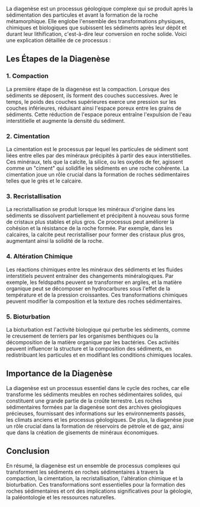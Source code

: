 La diagenèse est un processus géologique complexe qui se produit après la sédimentation des particules et avant la formation de la roche métamorphique. Elle englobe l'ensemble des transformations physiques, chimiques et biologiques que subissent les sédiments après leur dépôt et durant leur lithification, c'est-à-dire leur conversion en roche solide. Voici une explication détaillée de ce processus :

## Les Étapes de la Diagenèse

### 1. **Compaction**

La première étape de la diagenèse est la compaction. Lorsque des sédiments se déposent, ils forment des couches successives. Avec le temps, le poids des couches supérieures exerce une pression sur les couches inférieures, réduisant ainsi l'espace poreux entre les grains de sédiments. Cette réduction de l'espace poreux entraîne l'expulsion de l'eau interstitielle et augmente la densité du sédiment.

### 2. **Cimentation**

La cimentation est le processus par lequel les particules de sédiment sont liées entre elles par des minéraux précipités à partir des eaux interstitielles. Ces minéraux, tels que la calcite, la silice, ou les oxydes de fer, agissent comme un "ciment" qui solidifie les sédiments en une roche cohérente. La cimentation joue un rôle crucial dans la formation de roches sédimentaires telles que le grès et le calcaire.

### 3. **Recristallisation**

La recristallisation se produit lorsque les minéraux d'origine dans les sédiments se dissolvent partiellement et précipitent à nouveau sous forme de cristaux plus stables et plus gros. Ce processus peut améliorer la cohésion et la résistance de la roche formée. Par exemple, dans les calcaires, la calcite peut recristalliser pour former des cristaux plus gros, augmentant ainsi la solidité de la roche.

### 4. **Altération Chimique**

Les réactions chimiques entre les minéraux des sédiments et les fluides interstitiels peuvent entraîner des changements minéralogiques. Par exemple, les feldspaths peuvent se transformer en argiles, et la matière organique peut se décomposer en hydrocarbures sous l'effet de la température et de la pression croissantes. Ces transformations chimiques peuvent modifier la composition et la texture des roches sédimentaires.

### 5. **Bioturbation**

La bioturbation est l'activité biologique qui perturbe les sédiments, comme le creusement de terriers par les organismes benthiques ou la décomposition de la matière organique par les bactéries. Ces activités peuvent influencer la structure et la composition des sédiments, en redistribuant les particules et en modifiant les conditions chimiques locales.

## Importance de la Diagenèse

La diagenèse est un processus essentiel dans le cycle des roches, car elle transforme les sédiments meubles en roches sédimentaires solides, qui constituent une grande partie de la croûte terrestre. Les roches sédimentaires formées par la diagenèse sont des archives géologiques précieuses, fournissant des informations sur les environnements passés, les climats anciens et les processus géologiques. De plus, la diagenèse joue un rôle crucial dans la formation de réservoirs de pétrole et de gaz, ainsi que dans la création de gisements de minéraux économiques.

## Conclusion

En résumé, la diagenèse est un ensemble de processus complexes qui transforment les sédiments en roches sédimentaires à travers la compaction, la cimentation, la recristallisation, l'altération chimique et la bioturbation. Ces transformations sont essentielles pour la formation des roches sédimentaires et ont des implications significatives pour la géologie, la paléontologie et les ressources naturelles.